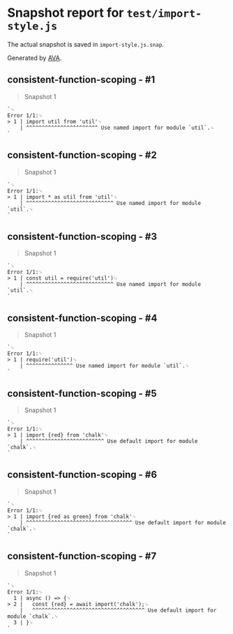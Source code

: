 # Snapshot report for `test/import-style.js`

The actual snapshot is saved in `import-style.js.snap`.

Generated by [AVA](https://avajs.dev).

## consistent-function-scoping - #1

> Snapshot 1

    `␊
    Error 1/1:␊
    > 1 | import util from 'util'␊
        | ^^^^^^^^^^^^^^^^^^^^^^^ Use named import for module `util`.␊
    `

## consistent-function-scoping - #2

> Snapshot 1

    `␊
    Error 1/1:␊
    > 1 | import * as util from 'util'␊
        | ^^^^^^^^^^^^^^^^^^^^^^^^^^^^ Use named import for module `util`.␊
    `

## consistent-function-scoping - #3

> Snapshot 1

    `␊
    Error 1/1:␊
    > 1 | const util = require('util')␊
        | ^^^^^^^^^^^^^^^^^^^^^^^^^^^^ Use named import for module `util`.␊
    `

## consistent-function-scoping - #4

> Snapshot 1

    `␊
    Error 1/1:␊
    > 1 | require('util')␊
        | ^^^^^^^^^^^^^^^ Use named import for module `util`.␊
    `

## consistent-function-scoping - #5

> Snapshot 1

    `␊
    Error 1/1:␊
    > 1 | import {red} from 'chalk'␊
        | ^^^^^^^^^^^^^^^^^^^^^^^^^ Use default import for module `chalk`.␊
    `

## consistent-function-scoping - #6

> Snapshot 1

    `␊
    Error 1/1:␊
    > 1 | import {red as green} from 'chalk'␊
        | ^^^^^^^^^^^^^^^^^^^^^^^^^^^^^^^^^^ Use default import for module `chalk`.␊
    `

## consistent-function-scoping - #7

> Snapshot 1

    `␊
    Error 1/1:␊
      1 | async () => {␊
    > 2 | 	const {red} = await import('chalk');␊
        | 	^^^^^^^^^^^^^^^^^^^^^^^^^^^^^^^^^^^^ Use default import for module `chalk`.␊
      3 | }␊
    `
